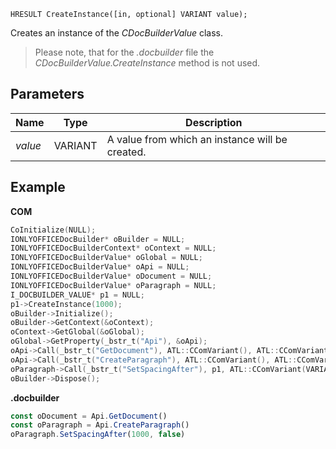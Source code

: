 `HRESULT CreateInstance([in, optional] VARIANT value);`

Creates an instance of the *CDocBuilderValue* class.

> Please note, that for the *.docbuilder* file the *CDocBuilderValue.CreateInstance* method is not used.

## Parameters

| Name    | Type    | Description                                     |
| ------- | ------- | ----------------------------------------------- |
| *value* | VARIANT | A value from which an instance will be created. |

## Example

**COM**

```cpp
CoInitialize(NULL);
IONLYOFFICEDocBuilder* oBuilder = NULL;
IONLYOFFICEDocBuilderContext* oContext = NULL;
IONLYOFFICEDocBuilderValue* oGlobal = NULL;
IONLYOFFICEDocBuilderValue* oApi = NULL;
IONLYOFFICEDocBuilderValue* oDocument = NULL;
IONLYOFFICEDocBuilderValue* oParagraph = NULL;
I_DOCBUILDER_VALUE* p1 = NULL;
p1->CreateInstance(1000);
oBuilder->Initialize();
oBuilder->GetContext(&oContext);
oContext->GetGlobal(&oGlobal);
oGlobal->GetProperty(_bstr_t("Api"), &oApi);
oApi->Call(_bstr_t("GetDocument"), ATL::CComVariant(), ATL::CComVariant(), ATL::CComVariant(), ATL::CComVariant(), ATL::CComVariant(), ATL::CComVariant(), &oDocument);
oApi->Call(_bstr_t("CreateParagraph"), ATL::CComVariant(), ATL::CComVariant(), ATL::CComVariant(), ATL::CComVariant(), ATL::CComVariant(), ATL::CComVariant(), &oParagraph);
oParagraph->Call(_bstr_t("SetSpacingAfter"), p1, ATL::CComVariant(VARIANT_FALSE), ATL::CComVariant(), ATL::CComVariant(), ATL::CComVariant(), ATL::CComVariant(), NULL);
oBuilder->Dispose();
```

**.docbuilder**

```ts
const oDocument = Api.GetDocument()
const oParagraph = Api.CreateParagraph()
oParagraph.SetSpacingAfter(1000, false)
```
